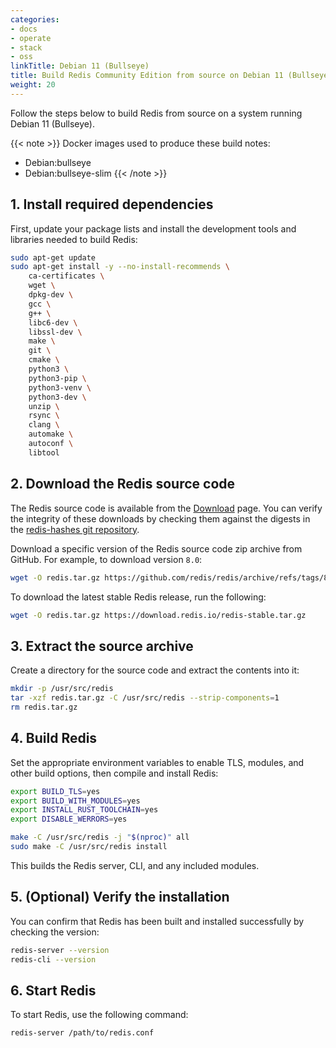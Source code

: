 ```yaml
---
categories:
- docs
- operate
- stack
- oss
linkTitle: Debian 11 (Bullseye)
title: Build Redis Community Edition from source on Debian 11 (Bullseye)
weight: 20
---
```


Follow the steps below to build Redis from source on a system running Debian 11 (Bullseye).

{{< note >}}
Docker images used to produce these build notes:
- Debian:bullseye
- Debian:bullseye-slim
{{< /note >}}

## 1. Install required dependencies

First, update your package lists and install the development tools and libraries needed to build Redis:

```bash
sudo apt-get update
sudo apt-get install -y --no-install-recommends \
    ca-certificates \
    wget \
    dpkg-dev \
    gcc \
    g++ \
    libc6-dev \
    libssl-dev \
    make \
    git \
    cmake \
    python3 \
    python3-pip \
    python3-venv \
    python3-dev \
    unzip \
    rsync \
    clang \
    automake \
    autoconf \
    libtool
```

## 2. Download the Redis source code

The Redis source code is available from the [Download](https://redis.io/downloads) page. You can verify the integrity of these downloads by checking them against the digests in the [redis-hashes git repository](https://github.com/redis/redis-hashes).

Download a specific version of the Redis source code zip archive from GitHub. For example, to download version `8.0`:

```bash
wget -O redis.tar.gz https://github.com/redis/redis/archive/refs/tags/8.0.tar.gz
```

To download the latest stable Redis release, run the following:

```bash
wget -O redis.tar.gz https://download.redis.io/redis-stable.tar.gz
```

## 3. Extract the source archive

Create a directory for the source code and extract the contents into it:

```bash
mkdir -p /usr/src/redis
tar -xzf redis.tar.gz -C /usr/src/redis --strip-components=1
rm redis.tar.gz
```

## 4. Build Redis

Set the appropriate environment variables to enable TLS, modules, and other build options, then compile and install Redis:

```bash
export BUILD_TLS=yes
export BUILD_WITH_MODULES=yes
export INSTALL_RUST_TOOLCHAIN=yes
export DISABLE_WERRORS=yes

make -C /usr/src/redis -j "$(nproc)" all
sudo make -C /usr/src/redis install
```

This builds the Redis server, CLI, and any included modules.

## 5. (Optional) Verify the installation

You can confirm that Redis has been built and installed successfully by checking the version:

```bash
redis-server --version
redis-cli --version
```

## 6. Start Redis

To start Redis, use the following command:

```bash
redis-server /path/to/redis.conf
```
